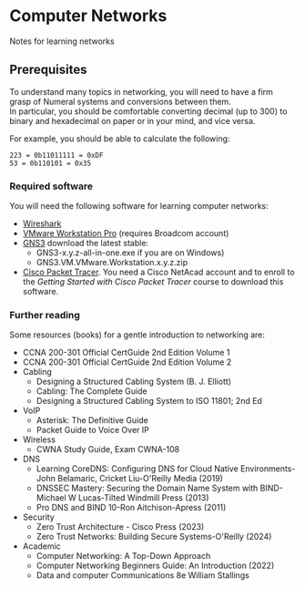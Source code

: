 # Computer Networks

Notes for learning networks

## Prerequisites

To understand many topics in networking, you will need to have a firm grasp of Numeral systems and conversions between them.  
In particular, you should be comfortable converting decimal (up to 300) to binary and hexadecimal on paper or in your mind, and vice versa.

For example, you should be able to calculate the following:

`223 = 0b11011111 = 0xDF`  
`53 = 0b110101 = 0x35`

### Required software

You will need the following software for learning computer networks:

* [Wireshark](https://www.wireshark.org/download.html)
* [VMware Workstation Pro](https://www.vmware.com/products/desktop-hypervisor/workstation-and-fusion) (requires Broadcom account)
* [GNS3](https://github.com/gns3/gns3-gui/releases) download the latest stable:
  - GNS3-x.y.z-all-in-one.exe if you are on Windows)
  - GNS3.VM.VMware.Workstation.x.y.z.zip
* [Cisco Packet Tracer](https://www.netacad.com/cisco-packet-tracer). You need a Cisco NetAcad account and to enroll to the _Getting Started with Cisco Packet Tracer_ course to download this software.

### Further reading

Some resources (books) for a gentle introduction to networking are:

* CCNA 200-301 Official CertGuide 2nd Edition Volume 1
* CCNA 200-301 Official CertGuide 2nd Edition Volume 2
* Cabling
  - Designing a Structured Cabling System (B. J. Elliott)
  - Cabling: The Complete Guide
  - Designing a Structured Cabling System to ISO 11801; 2nd Ed
* VoIP
  - Asterisk: The Definitive Guide
  - Packet Guide to Voice Over IP
* Wireless
  - CWNA Study Guide, Exam CWNA-108
* DNS
  - Learning CoreDNS: Configuring DNS for Cloud Native Environments-John Belamaric, Cricket Liu-O'Reilly Media (2019)
  - DNSSEC Mastery: Securing the Domain Name System with BIND-Michael W Lucas-Tilted Windmill Press (2013)
  - Pro DNS and BIND 10-Ron Aitchison-Apress (2011)
* Security  
  - Zero Trust Architecture - Cisco Press (2023)
  - Zero Trust Networks: Building Secure Systems-O'Reilly (2024)
* Academic
  - Computer Networking: A Top-Down Approach
  - Computer Networking Beginners Guide: An Introduction (2022)
  - Data and computer Communications 8e William Stallings

